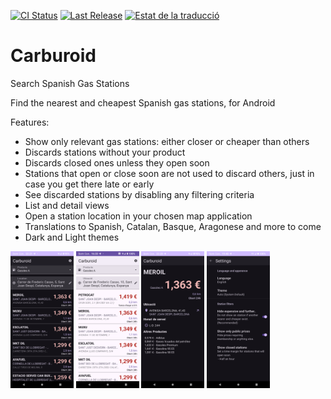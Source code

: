[![CI Status](https://github.com/vokimon/carburoid/actions/workflows/main.yaml/badge.svg)](https://github.com/vokimon/carburoid/actions/workflows/main.yaml)
[![Last Release](https://img.shields.io/github/release/vokimon/carburoid.svg?logo=github)](https://github.com/vokimon/carburoid/releases/latest)
[![Estat de la traducció](https://hosted.weblate.org/widget/carburoid/carburoid-ui/svg-badge.svg)](https://hosted.weblate.org/engage/carburoid/)
<!--[![Get it on F-Droid](https://img.shields.io/f-droid/v/net.canvoki.carburoid.svg?logo=F-Droid)](https://f-droid.org/packages/net.canvoki.carburoid)-->

# Carburoid

Search Spanish Gas Stations

Find the nearest and cheapest Spanish gas stations, for Android

Features:

- Show only relevant gas stations: either closer or cheaper than others
- Discards stations without your product
- Discards closed ones unless they open soon
- Stations that open or close soon are not used to discard others, just in case you get there late or early
- See discarded stations by disabling any filtering criteria
- List and detail views
- Open a station location in your chosen map application
- Translations to Spanish, Catalan, Basque, Aragonese and more to come
- Dark and Light themes

<!-- end-of-description -->

<p>
<img width="20%" alt="Gas station list (dark theme)" src="media/01-gas-station-list-dark.png" />
<img width="20%" alt="Gas station list (light theme)" src="media/02-gas-station-list-light.png" />
<img width="20%" alt="Gas station details" src="media/03-gas-station-detail.png" />
<img width="20%" alt="Settings" src="media/04-settings.png" />
</p>

